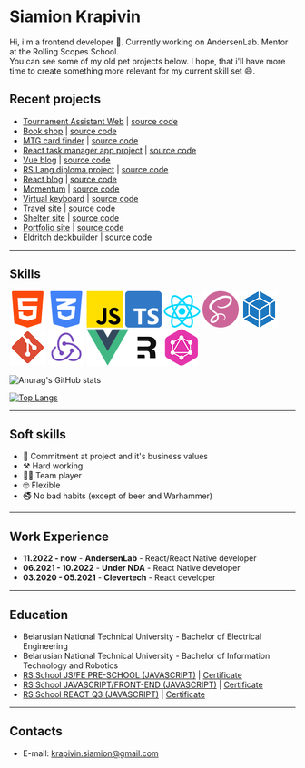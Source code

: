 # Siamion Krapivin 

Hi, i'm a frontend developer 👾. Currently working on AndersenLab. Mentor at the Rolling Scopes School.<br> 
You can see some of my old pet projects below. I hope, that i'll have more time to create something more relevant for my current skill set 😅.

## Recent projects
* [Tournament Assistant Web](https://meme-tournament-assistant.web.app/) | [source code](https://github.com/S4mm4ael/tournament-assistant-web)
* [Book shop](https://s4mm4ael-book-shop.netlify.app/#/books/all) | [source code](https://github.com/S4mm4ael/Book-shop)
* [MTG card finder](https://s4mm4el-mtg-card-finder.netlify.app/) | [source code](https://github.com/S4mm4ael/mtg-cards-finder)
* [React task manager app project](https://project-management-app-sam.netlify.app/) | [source code](https://github.com/Sammily/project-management-app)
* [Vue blog](https://s4mmael-simple-blog-vue.netlify.app/) | [source code](https://github.com/S4mm4ael/simple-blog-vue)
* [RS Lang diploma project](https://rslang-tanik-sam.netlify.app/) | [source code](https://github.com/Tanik-sam/rslang)
* [React blog](https://s4mmael-simple-blog-react.netlify.app/) | [source code](https://github.com/S4mm4ael/simple-blog-react)
* [Momentum](https://momentum-clone-s4mm4el.netlify.app/) | [source code](https://github.com/S4mm4ael/momentum-clone/tree/src)
* [Virtual keyboard](https://s4mm4ael.github.io/virtual-keyboard/) | [source code](https://github.com/S4mm4ael/virtual-keyboard/tree/source)
* [Travel site](https://rolling-scopes-school.github.io/s4mm4ael-JSFEPRESCHOOL2022Q2/travel/) | [source code](https://github.com/S4mm4ael/travel-site/tree/travel)
* [Shelter site](https://s4mm4ael.github.io/shelter-site/shelter/pages/main/) | [source code](https://github.com/S4mm4ael/shelter-site/tree/shelter)
* [Portfolio site](https://rolling-scopes-school.github.io/s4mm4ael-JSFEPRESCHOOL/portfolio/) | [source code](https://github.com/S4mm4ael/portfolio-site) 
* [Eldritch deckbuilder](https://s4mm4el-eldritch-deckbuilder.netlify.app/) | [source code](https://github.com/S4mm4ael/eldritch-codejam)

---
## Skills
![](./assets/html-5.png) ![](./assets/css-3.png) ![](./assets/js.png) ![](./assets/typescript.png) ![](./assets/react.png) ![](./assets/sass.png) ![](./assets/webpack.png) ![](./assets/git.png) ![](./assets/redux.png)
![](./assets/vue.png)![](./assets/remix.png)![](./assets/graphql_.png)

![Anurag's GitHub stats](https://readme-stats.clckblog.space/api?username=s4mm4ael&show_icons=true&theme=radical)

[![Top Langs](https://readme-stats.clckblog.space/api/top-langs/?username=s4mm4ael&layout=compact&theme=radical&card_width=445)](https://github.com/anuraghazra/github-readme-stats)

---
## Soft skills
* 👾 Commitment at project and it's business values
* ⚒️ Hard working
* 🤝🏼 Team player
* 🤓 Flexible
* 🚭 No bad habits (except of beer and Warhammer)
---
## Work Experience

* **11.2022 - now** - **AndersenLab** - React/React Native developer
* **06.2021 - 10.2022** - **Under NDA** - React Native developer
* **03.2020 - 05.2021** - **Clevertech** - React developer
---

## Education ##

* Belarusian National Technical University - Bachelor of Electrical Engineering</br>
* Belarusian National Technical University - Bachelor of Information Technology and Robotics</br>
* [RS School JS/FE PRE-SCHOOL (JAVASCRIPT)](https://rs.school/js-stage0/) | [Certificate](https://app.rs.school/certificate/2dyswcow)</br>
* [RS School JAVASCRIPT/FRONT-END (JAVASCRIPT)](https://rs.school/js/) | [Certificate](https://app.rs.school/certificate/pkyem0t4)</br>
* [RS School REACT Q3 (JAVASCRIPT)](https://rs.school/react/) | [Certificate](https://app.rs.school/certificate/vxzu2z25)
---

## Contacts
* E-mail: krapivin.siamion@gmail.com

